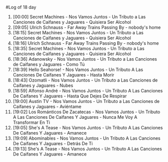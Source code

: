 #Log of 18 day

1. [00:00] Secret Machines - Nos Vamos Juntos - Un Tributo a Las Canciones de Caifanes y Jaguares - Quisiera Ser Alcohol
1. [09:05] Ulrich Schnauss - Far Away Trains Passing By - nobody's home
1. [18:15] Secret Machines - Nos Vamos Juntos - Un Tributo a Las Canciones de Caifanes y Jaguares - Quisiera Ser Alcohol
1. [18:16] Ulrich Schnauss - Far Away Trains Passing By - nobody's home
1. [18:35] Secret Machines - Nos Vamos Juntos - Un Tributo a Las Canciones de Caifanes y Jaguares - Quisiera Ser Alcohol
1. [18:36] Adanowsky - Nos Vamos Juntos - Un Tributo a Las Canciones de Caifanes y Jaguares - Como Tú
1. [18:39] Hello Seahorse! - Nos Vamos Juntos - Un Tributo A Las Canciones De Caifanes Y Jaguares - Hasta Morir
1. [18:43] Ozomatli - Nos Vamos Juntos - Un Tributo a Las Canciones de Caifanes y Jaguares - Nubes
1. [18:59] Alfonso André - Nos Vamos Juntos - Un Tributo A Las Canciones De Caifanes Y Jaguares - Hasta Que Dejes De Respirar
1. [19:00] Austin TV - Nos Vamos Juntos - Un Tributo a Las Canciones de Caifanes y Jaguares - Aviéntame
1. [19:02] Los Románticos De Zacatecas - Nos Vamos Juntos - Un Tributo A Las Canciones De Caifanes Y Jaguares - Nunca Me Voy A Transformar En Ti
1. [19:05] She's A Tease - Nos Vamos Juntos - Un Tributo A Las Canciones De Caifanes Y Jaguares - Amanece
1. [19:09] Abominables - Nos Vamos Juntos - Un Tributo A Las Canciones De Caifanes Y Jaguares - Detrás De Ti
1. [19:13] She's A Tease - Nos Vamos Juntos - Un Tributo A Las Canciones De Caifanes Y Jaguares - Amanece
